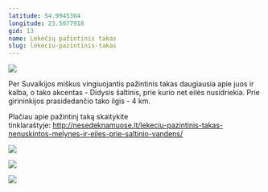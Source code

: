 ```yaml
---
latitude: 54.9945364
longitude: 23.5077918
gid: 13
name: Lekėčių pažintinis takas
slug: lekeciu-pazintinis-takas
---
```

![](https://doc-0k-ag-mymaps.googleusercontent.com/untrusted/hostedimage/ihucu48q9m5s1hftel5u85tfdc/quriprh0iteoonsi8ed5t1b3a4/1641717000000/-WPmm_dsOCr8C_2Ftfdhs7CzXYdOD0wc/*/6AIsG_vZM2vMPnyiuNiV6dPkCz4weQGhGR0GraxpCH1ckhZQbeYfYFenMPmNyWMfIL92I1pEv6Yb_R1DoVAjypKMninM2Ke5LMNuVjFPFpsawWPq-3tx3rOhExYh_25nihsgaTOQGe6Q7OCSxE_vQFBxTIBYg3qTl17Qc5DCt7EVKbfQDf3ERIMsfyq4YGJ44?session=0&fife)  
  
Per Suvalkijos miškus vingiuojantis pažintinis takas daugiausia apie juos ir kalba, o tako akcentas - Didysis šaltinis, prie kurio net eilės nusidriekia. Prie girininkijos prasidedančio tako ilgis - 4 km.  
  
Plačiau apie pažintinį taką skaitykite tinklaraštyje: http://nesedeknamuose.lt/lekeciu-pazintinis-takas-nenuskintos-melynes-ir-eiles-prie-saltinio-vandens/  
  
![](https://doc-0s-ag-mymaps.googleusercontent.com/untrusted/hostedimage/ihucu48q9m5s1hftel5u85tfdc/80p276a3ase6uuo46589tjlbls/1641717000000/-WPmm_dsOCr8C_2Ftfdhs7CzXYdOD0wc/*/6AIsG_vZG4VBjWA8jlUq2a2F23Dsb_43UIc9pv2coVMIMETThCBHMgUVqNXnAna4wnRQj17HevCw25oHEsbh8QGIgmRjIoXkI3u5KVClZQF4isIgo16T4BiDXpwglBk9y2nurJ4NJy67SlRFxXcqQ5Tvx3F4ngpoPUwtYchOQGcWIYZ3-kBFPVZvRGEHJfYRV?session=0&fife)  
  
![](https://doc-0k-ag-mymaps.googleusercontent.com/untrusted/hostedimage/ihucu48q9m5s1hftel5u85tfdc/bdqlvplkqr9o104auodfnn961o/1641717000000/-WPmm_dsOCr8C_2Ftfdhs7CzXYdOD0wc/*/6AIsG_vZUxFCqBoiYBFtaDi2Vlpsevlo_jFVbEwI1yh0ocwr5Oqi3TmXWqUhOuLz9ZIq8c0emvnfhezTfx9IpMsakak3SlDAZHQudsEYZVCnbxPjF93RcdMjGc_2gHp8nfsl8dJjsSBM4n-HfMnmq0u-4dVK1IcH_-5mYaDpJYvSrHjaSlnq_bZ9XwF8_Ta6W?session=0&fife)  
  
![](https://doc-0g-ag-mymaps.googleusercontent.com/untrusted/hostedimage/ihucu48q9m5s1hftel5u85tfdc/lrftuhgbsa2a0pbp2lum9jvgcs/1641717000000/-WPmm_dsOCr8C_2Ftfdhs7CzXYdOD0wc/*/6AIsG_vb4Pg4nUjmPue5EArNdtRm2SXvoFC402Hj_NGH_4ChtbWdidGGCodIl-oy3BM7qWtOxjFwPBSJhWWPwaEDdqWDvyfLZNokBrDXninITakajY4T1_LDdnLjCunbFfQrlHIiWnfB7jK8IbBw6A-FP9CYEtkqAjxOC3JCVdvsrOl3rA98RJAyGD-fgfJ3k?session=0&fife)
